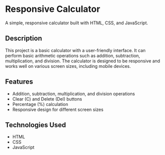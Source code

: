 # Responsive Calculator

A simple, responsive calculator built with HTML, CSS, and JavaScript.

## Description

This project is a basic calculator with a user-friendly interface. It can perform basic arithmetic operations such as addition, subtraction, multiplication, and division. The calculator is designed to be responsive and works well on various screen sizes, including mobile devices.

## Features

- Addition, subtraction, multiplication, and division operations
- Clear (C) and Delete (Del) buttons
- Percentage (%) calculation
- Responsive design for different screen sizes

## Technologies Used

- HTML
- CSS
- JavaScript

